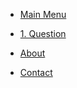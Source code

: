 <!-- docs/_sidebar.md -->
* [Main Menu](./)
* [1. Question](./question/index)


* [About](./about/index)

* [Contact](./contact/index)
